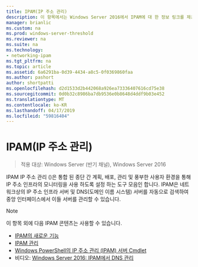 ```yaml
---
title: IPAM(IP 주소 관리)
description: 이 항목에서는 Windows Server 2016에서 IPAM에 대 한 정보 링크를 제공합니다.
manager: brianlic
ms.custom: na
ms.prod: windows-server-threshold
ms.reviewer: na
ms.suite: na
ms.technology:
- networking-ipam
ms.tgt_pltfrm: na
ms.topic: article
ms.assetid: 6a6291ba-0d39-4434-a8c5-0f0369860faa
ms.author: pashort
author: shortpatti
ms.openlocfilehash: d2d1533d2b442068a926ea73336407616cd75e38
ms.sourcegitcommit: 0d0b32c8986ba7db9536e0b8648d4ddf9b03e452
ms.translationtype: MT
ms.contentlocale: ko-KR
ms.lasthandoff: 04/17/2019
ms.locfileid: "59816404"
---
```

# <a name="ip-address-management-ipam"></a>IPAM(IP 주소 관리)

>적용 대상: Windows Server (반기 채널), Windows Server 2016

IPAM IP 주소 관리 ()은 통합 된 종단 간 계획, 배포, 관리 및 풍부한 사용자 환경을 통해 IP 주소 인프라의 모니터링을 사용 하도록 설정 하는 도구 모음인 합니다. IPAM은 네트워크상의 IP 주소 인프라 서버 및 DNS(도메인 이름 시스템) 서버를 자동으로 검색하여 중앙 인터페이스에서 이들 서버를 관리할 수 있습니다.  
  
> [!NOTE]  
> 이 항목 외에 다음 IPAM 콘텐츠는 사용할 수 있습니다.  
>   
> -   [IPAM의 새로운 기능](../../technologies/ipam/What-s-New-in-IPAM.md)  
> -   [IPAM 관리](../../technologies/ipam/Manage-IPAM.md)  
> -   [Windows PowerShell의 IP 주소 관리 (IPAM) 서버 Cmdlet](https://technet.microsoft.com/library/jj553807.aspx)  
> -   비디오: [Windows Server 2016: IPAM에서 DNS 관리](https://channel9.msdn.com/Blogs/windowsserver/Windows-Server-2016-DNS-management-in-IPAM)  